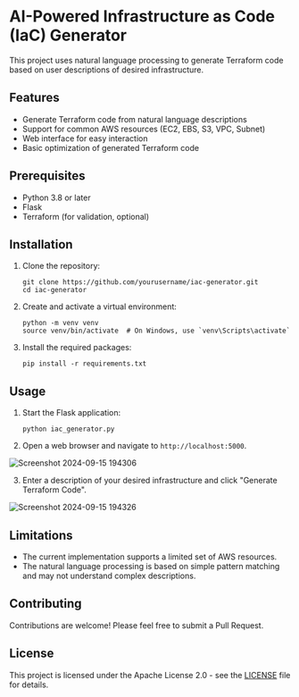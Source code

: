 # AI-Powered Infrastructure as Code (IaC) Generator

This project uses natural language processing to generate Terraform code based on user descriptions of desired infrastructure.

## Features

- Generate Terraform code from natural language descriptions
- Support for common AWS resources (EC2, EBS, S3, VPC, Subnet)
- Web interface for easy interaction
- Basic optimization of generated Terraform code

## Prerequisites

- Python 3.8 or later
- Flask
- Terraform (for validation, optional)

## Installation

1. Clone the repository:
   ```
   git clone https://github.com/yourusername/iac-generator.git
   cd iac-generator
   ```

2. Create and activate a virtual environment:
   ```
   python -m venv venv
   source venv/bin/activate  # On Windows, use `venv\Scripts\activate`
   ```

3. Install the required packages:
   ```
   pip install -r requirements.txt
   ```

## Usage

1. Start the Flask application:
   ```
   python iac_generator.py
   ```

2. Open a web browser and navigate to `http://localhost:5000`.

![Screenshot 2024-09-15 194306](https://github.com/user-attachments/assets/644ba9cd-ca3f-47af-80a4-a082c2c5d953)


3. Enter a description of your desired infrastructure and click "Generate Terraform Code".

![Screenshot 2024-09-15 194326](https://github.com/user-attachments/assets/5fb297f8-77a7-4db1-bf52-ae5f5f7db11b)


## Limitations

- The current implementation supports a limited set of AWS resources.
- The natural language processing is based on simple pattern matching and may not understand complex descriptions.

## Contributing

Contributions are welcome! Please feel free to submit a Pull Request.

## License

This project is licensed under the Apache License 2.0 - see the [LICENSE](LICENSE) file for details.
